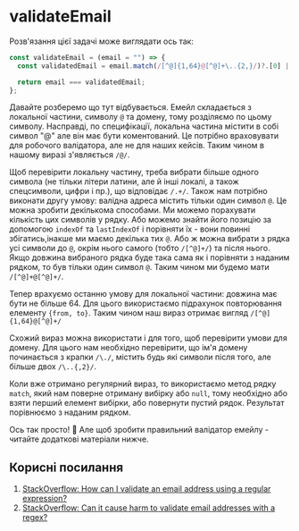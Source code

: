 # validateEmail

Розв'язання цієї задачі може виглядати ось так:

```js
const validateEmail = (email = "") => {
  const validatedEmail = email.match(/[^@]{1,64}@[^@]+\..{2,}/)?.[0] || "";

  return email === validatedEmail;
};
```

Давайте розберемо що тут відбувається. Емейл складається з локальної частини, символу `@` та домену, тому розділяємо по цьому символу. Насправді, по специфікації, локальна частина містити в собі символ "@" але він має бути коментований. Це потрібно враховувати для робочого валідатора, але не для наших кейсів. Таким чином в нашому виразі з'являється `/@/`.

Щоб перевірити локальну частину, треба вибрати більше одного символа (не тільки літери латини, але й інші локалі, а також спецсимволи, цифри і пр.), що відповідає `/.+/`. Також нам потрібно виконати другу умову: валідна адреса містить тільки один символ `@`. Це можна зробити декількома способами. Ми можемо порахувати кількість цих символів у рядку. Або можемо знайти його позицію за допомогою `indexOf` та `lastIndexOf` і порівняти їх - вони повинні збігатись,інакше ми маємо декілька тих `@`. Або ж можна вибрати з рядка усі символи до `@`, окрім нього самого (тобто `/[^@]+/`) та після нього. Якщо довжина вибраного рядка буде така сама як і порівняти з наданим рядком, то був тільки один символ `@`. Таким чином ми будемо мати `/[^@]+@[^@]+/`.

Тепер врахуємо останню умову для локальної частини: довжина має бути не більше 64. Для цього використаємо підрахунок повторювання елементу `{from, to}`. Таким чином наш вираз отримає вигляд `/[^@]{1,64}@[^@]+/`

Схожий вираз можна використати і для того, щоб перевірити умови для домену. Для цього нам необхідно перевірити, що ім'я домену починається з крапки `/\./`, містить будь які символи після того, але більше двох `/\..{,2}/`.

Коли вже отримано регулярний вираз, то використаємо метод рядку `match`, який нам поверне отриману вибірку або `null`, тому необхідно або взяти перший елемент вибірки, або повернути пустий рядок. Результат порівнюємо з наданим рядком.

Ось так просто! 🙌 Але щоб зробити правильний валідатор емейлу - читайте додаткові матеріали нижче.

## Корисні посилання

1. [StackOverflow: How can I validate an email address using a regular expression?](https://stackoverflow.com/questions/201323/how-can-i-validate-an-email-address-using-a-regular-expression)
1. [StackOverflow: Can it cause harm to validate email addresses with a regex?](https://stackoverflow.com/questions/48055431/can-it-cause-harm-to-validate-email-addresses-with-a-regex)
